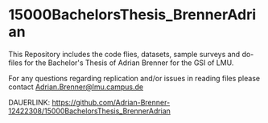 # 15000BachelorsThesis_BrennerAdrian

This Repository includes the code flies, datasets, sample surveys and do-files for the Bachelor's Thesis of Adrian Brenner for the GSI of LMU.

For any questions regarding replication and/or issues in reading files please contact Adrian.Brenner@lmu.campus.de

DAUERLINK: https://github.com/Adrian-Brenner-12422308/15000BachelorsThesis_BrennerAdrian
